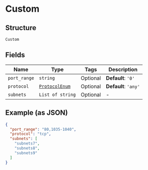
# Custom

## Structure

`Custom`

## Fields

| Name | Type | Tags | Description |
|  --- | --- | --- | --- |
| `port_range` | `string` | Optional | **Default**: `'0'` |
| `protocol` | [`ProtocolEnum`](../../doc/models/protocol-enum.md) | Optional | **Default**: `'any'` |
| `subnets` | `List of string` | Optional | - |

## Example (as JSON)

```json
{
  "port_range": "80,1035-1040",
  "protocol": "tcp",
  "subnets": [
    "subnets7",
    "subnets8",
    "subnets9"
  ]
}
```

